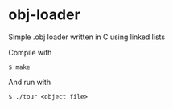 # obj-loader
Simple .obj loader written in C using linked lists

Compile with

```
$ make 
```
And run with

```
$ ./tour <object file>
```
